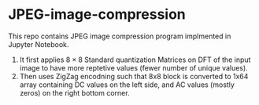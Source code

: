 # JPEG-image-compression
This repo contains JPEG image compression program implmented in Jupyter Notebook. 

1. It first applies $8 \times 8$ Standard quantization Matrices on DFT of the input image to have more reptetive
values (fewer number of unique values).
2. Then uses ZigZag encodning such that 8x8 block is converted to 1x64 array containing DC values on the left side, and AC values (mostly zeros) on the right bottom corner.

